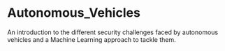 # Autonomous_Vehicles
An introduction to the different security challenges faced by autonomous vehicles and a Machine Learning approach to tackle them.
